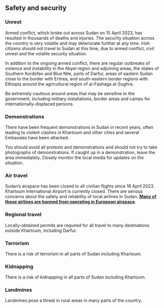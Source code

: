 ## Safety and security

### **Unrest**

Armed conflict, which broke out across Sudan on 15 April 2023, has resulted in thousands of deaths and injuries. The security situation across the country is very volatile and may deteriorate further at any time. Irish citizens should not travel to Sudan at this time, due to armed conflict, civil unrest and the volatile security situation.

In addition to the ongoing armed conflict, there are regular outbreaks of violence and instability in the Abyei region and adjoining areas, the states of Southern Kordofan and Blue Nile, parts of Darfur, areas of eastern Sudan close to the border with Eritrea, and south-eastern border regions with Ethiopia around the agricultural region of al-Fashaga al-Sughra.

Be extremely cautious around areas that may be sensitive to the government, including military installations, border areas and camps for internationally-displaced persons.

### **Demonstrations**

There have been frequent demonstrations in Sudan in recent years, often leading to violent clashes in Khartoum and other cities and several Embassies have been attacked.

You should avoid all protests and demonstrations and should not try to take photographs of demonstrations. If caught up in a demonstration, leave the area immediately. Closely monitor the local media for updates on the situation.

### **Air travel**

Sudan’s airspace has been closed to all civilian flights since 16 April 2023. Khartoum International Airport is currently closed. There are serious concerns about the safety and reliability of local airlines in Sudan. [**Many of these airlines are banned from operating in European airspace**](http://ec.europa.eu/transport/modes/air/safety/air-ban/index_en.htm).

### **Regional travel**

Locally-obtained permits are required for all travel to many destinations outside Khartoum, including Darfur.

### **Terrorism**

There is a risk of terrorism in all parts of Sudan including Khartoum.

### **Kidnapping**

There is a risk of kidnapping in all parts of Sudan including Khartoum.

### **Landmines**

Landmines pose a threat in rural areas in many parts of the country.